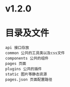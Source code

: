 # v1.2.0
# 目录及文件
```
api 接口存放
common 公共的工具类以及css文件
components 公共的组件
pages 页面
plugins 公共的插件
static 图片等静态资源
pages.json 页面配置路径
```
